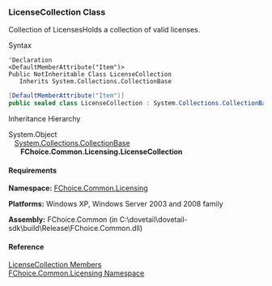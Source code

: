 ﻿### LicenseCollection Class

Collection of LicensesHolds a collection of valid licenses.

Syntax

```vbnet
'Declaration
<DefaultMemberAttribute("Item")>
Public NotInheritable Class LicenseCollection 
   Inherits System.Collections.CollectionBase
```

```csharp
[DefaultMemberAttribute("Item")]
public sealed class LicenseCollection : System.Collections.CollectionBase 
```

Inheritance Hierarchy

System.Object  
   [System.Collections.CollectionBase](#)  
      **FChoice.Common.Licensing.LicenseCollection**  

#### Requirements

**Namespace:** [FChoice.Common.Licensing](FChoice.Common~FChoice.Common.Licensing_namespace.md)

**Platforms:** Windows XP, Windows Server 2003 and 2008 family

**Assembly:** FChoice.Common (in C:\\dovetail\\dovetail-sdk\\build\\Release\\FChoice.Common.dll)

#### Reference

[LicenseCollection Members](FChoice.Common~FChoice.Common.Licensing.LicenseCollection_members.md)  
[FChoice.Common.Licensing Namespace](FChoice.Common~FChoice.Common.Licensing_namespace.md)
